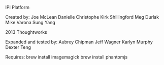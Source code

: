 IPI Platform

Created by: 
Joe McLean
Danielle Christophe
Kirk Shillingford
Meg Durlak
Mike Varona
Sung Yang

2013 Thoughtworks

Expanded and tested by:
Aubrey Chipman
Jeff Wagner
Karlyn Murphy
Dexter Teng

Requires:
brew install imagemagick
brew install phantomjs

